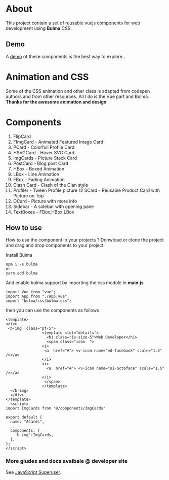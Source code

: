 # About
This project contain a set of reusable vuejs components for web development using **Bulma** CSS.  
## Demo
A [demo](https://oh-vue-components.vercel.app/) of these components is the best way to explore..
# Animation and CSS
Some of the CSS animation and other class is adapted from codepen authors and from other resources. All I do is the Vue part and Bulma. **Thanks for the awesome animation and design**

# Components

1.  FlipCard
2.  FImgCard   - Animated Featured Image Card
3.  PCard      - Colorfull Profile Card
4.  HSVGCard   - Hover SVG Card
5.  ImgCards   - Picture Stack Card
6.  PostCard   - Blog post Card
7.  HBox       - Boxed Animation
8.  LBox       - Line Animation
9.  FBox       - Fading Animation
10. Clash Card - Clash of the Clan style
11. Profiler   - Tween Profile picture
12  SCard      - Reusable Product Card with Picture on Top
13. OCard      - Picture with more info 
14. Sidebar    - A sidebar with opening pane
15. TextBoxes  - FBox,HBox,LBox  

## How to use
How to use the component in your projects ? Donwload or clone the project and
 drag and drop components to your project. 

Install Bulma
````
npm i -s bulma
or
yarn add bulma
````
And enable bulma support by importing the css module in **main.js**
```
import Vue from "vue";
import App from "./App.vue";
import "bulma/css/bulma.css";
```

then you can use the components as follows

```
<template>
<div>
 <b-img  class="pt-5">
                <template slot="details">
                  <h1 class="is-size-5">Web Developer</h1>
                  <span class="icon  ">
                <i>
                 <a  href="#"> <v-icon name="md-facebook" scale="1.5" /></a>
                </i>
                <i>
                  <a  href="#"> <v-icon name="oi-octoface" scale="1.5" /></a>
                </i>
                 </span>
                </template>
  </b-img>
  </div>
</template>
  <script>
import ImgCards from '@/components/ImgCards'
 
export default {
  name: "ACards",
  ... 
  components: {
    'b-img':ImgCards,
  },
};
</script>

```

### More giudes and docs avaibale @ developer site
See [JavaScript Superuser](https://javascriptsu.wordpress.com).

